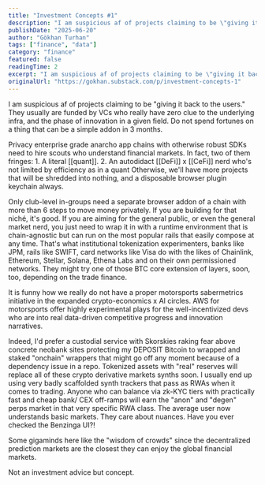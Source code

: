 ```yaml
---
title: "Investment Concepts #1"
description: "I am suspicious af of projects claiming to be \"giving it back to the users.\" They usually are funded by VCs who really have zero clue to the underlying infra, and the phase of innovation in a given field."
publishDate: "2025-06-20"
author: "Gökhan Turhan"
tags: ["finance", "data"]
category: "finance"
featured: false
readingTime: 2
excerpt: "I am suspicious af of projects claiming to be \"giving it back to the users.\" They usually are funded by VCs who really have zero clue to the underlying infra, and the phase of innovation in a given fi..."
originalUrl: "https://gokhan.substack.com/p/investment-concepts-1"
---
```


I am suspicious af of projects claiming to be "giving it back to the users." They usually are funded by VCs who really have zero clue to the underlying infra, and the phase of innovation in a given field. Do not spend fortunes on a thing that can be a simple addon in 3 months.

Privacy enterprise grade anarcho app chains with otherwise robust SDKs need to hire scouts who understand financial markets. In fact, two of them fringes: 1. A literal [[quant]]. 2. An autodidact [[DeFi]] x [[CeFi]] nerd who's not limited by efficiency as in a quant Otherwise, we'll have more projects that will be shredded into nothing, and a disposable browser plugin keychain always.

Only club-level in-groups need a separate browser addon of a chain with more than 6 steps to move money privately. If you are building for that niché, it's good. If you are aiming for the general public, or even the general market nerd, you just need to wrap it in with a runtime environment that is chain-agnostic but can run on the most popular rails that easily compose at any time. That's what institutional tokenization experimenters, banks like JPM, rails like SWIFT, card networks like Visa do with the likes of Chainlink, Ethereum, Stellar, Solana, Ethena Labs and on their own permissioned networks. They might try one of those BTC core extension of layers, soon, too, depending on the trade finance.

It is funny how we really do not have a proper motorsports sabermetrics initiative in the expanded crypto-economics x AI circles. AWS for motorsports offer highly experimental plays for the well-incentivized devs who are into real data-driven competitive progress and innovation narratives.

Indeed, I'd prefer a custodial service with Skorskies raking fear above concrete neobank sites protecting my DEPOSIT Bitcoin to wrapped and staked "onchain" wrappers that might go off any moment because of a dependency issue in a repo. Tokenized assets with "real" reserves will replace all of these crypto derivative markets synths soon. I usually end up using very badly scaffolded synth trackers that pass as RWAs when it comes to trading. Anyone who can balance via zk-KYC tiers with practically fast and cheap bank/ CEX off-ramps will earn the "anon" and "degen" perps market in that very specific RWA class. The average user now understands basic markets. They care about nuances. Have you ever checked the Benzinga UI?!

Some gigaminds here like the "wisdom of crowds" since the decentralized prediction markets are the closest they can enjoy the global financial markets.

Not an investment advice but concept.